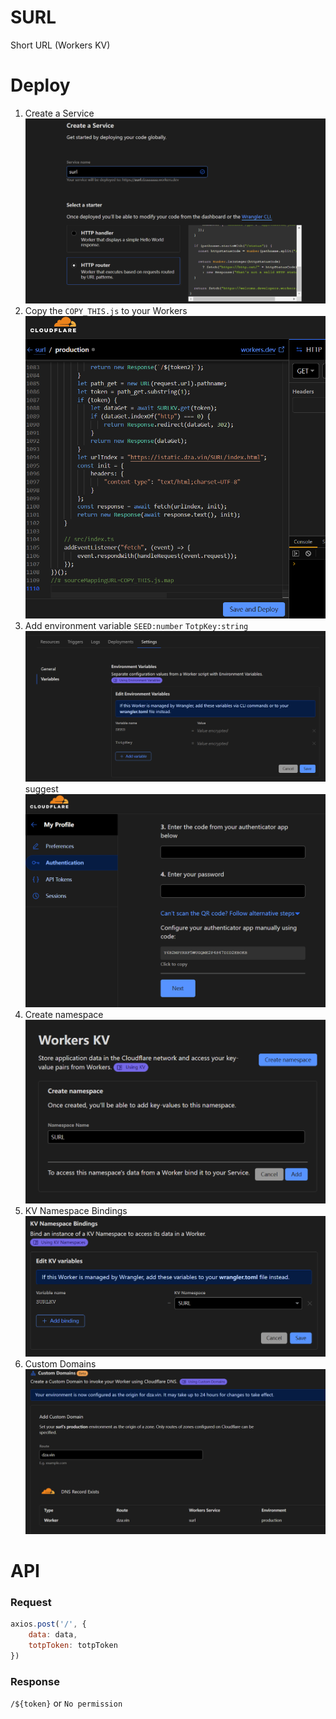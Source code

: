 # SURL

Short URL (Workers KV)

# Deploy

1. Create a Service ![1](./doc/1.png)
2. Copy the `COPY_THIS.js` to your Workers ![2](./doc/2.png)
3. Add environment variable `SEED:number` `TotpKey:string` ![3](./doc/3.png)
   suggest ![3s](./doc/3s.png)
4. Create namespace![4](./doc/4.png)
5. KV Namespace Bindings![5](./doc/5.png)
6. Custom Domains![6](./doc/6.png)

# API

### Request

```js
axios.post('/', {
    data: data,
    totpToken: totpToken
})
```

### Response

`/${token}` or `No permission`